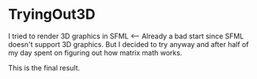 # TryingOut3D
 
I tried to render 3D graphics in SFML <-- Already a bad start since SFML doesn't support 3D graphics. But I decided to try anyway and after half of my day spent on figuring out how matrix math works.

This is the final result.

